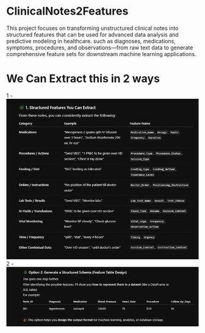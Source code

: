 # ClinicalNotes2Features
This project focuses on transforming unstructured clinical notes into structured features that can be used for advanced data analysis and predictive modeling in healthcare. such as diagnoses, medications, symptoms, procedures, and observations—from raw text data to generate comprehensive feature sets for downstream machine learning applications.

# We Can Extract this in 2 ways 
1 - 
![alt text](image.png)
2 - 
![alt text](image-1.png)
